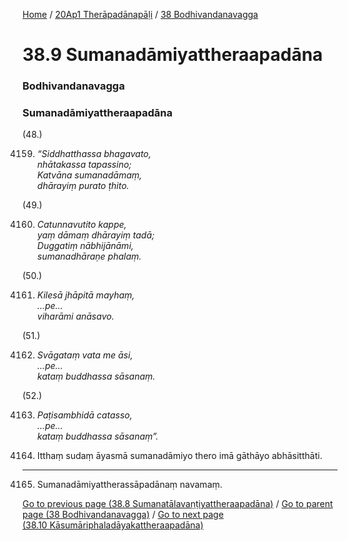 
[Home](/) / [20Ap1 Therāpadānapāḷi](../../20Ap1.md) / [38 Bodhivandanavagga](../38.md)

# 38.9 Sumanadāmiyattheraapadāna

### Bodhivandanavagga

### Sumanadāmiyattheraapadāna

(48.)

4159. _“Siddhatthassa bhagavato,_  
_nhātakassa tapassino;_  
_Katvāna sumanadāmaṃ,_  
_dhārayiṃ purato ṭhito._  


(49.)

4160. _Catunnavutito kappe,_  
_yaṃ dāmaṃ dhārayiṃ tadā;_  
_Duggatiṃ nābhijānāmi,_  
_sumanadhāraṇe phalaṃ._  


(50.)

4161. _Kilesā jhāpitā mayhaṃ,_  
_…pe…_  
_viharāmi anāsavo._  


(51.)

4162. _Svāgataṃ vata me āsi,_  
_…pe…_  
_kataṃ buddhassa sāsanaṃ._  


(52.)

4163. _Paṭisambhidā catasso,_  
_…pe…_  
_kataṃ buddhassa sāsanaṃ”._  


4164. Itthaṃ sudaṃ āyasmā sumanadāmiyo thero imā gāthāyo abhāsitthāti.

---

4165. Sumanadāmiyattherassāpadānaṃ navamaṃ.



[Go to previous page (38.8 Sumanatālavaṇṭiyattheraapadāna)](38.8.md) / [Go to parent page (38 Bodhivandanavagga)](../38.md) / [Go to next page (38.10 Kāsumāriphaladāyakattheraapadāna)](38.10.md)


